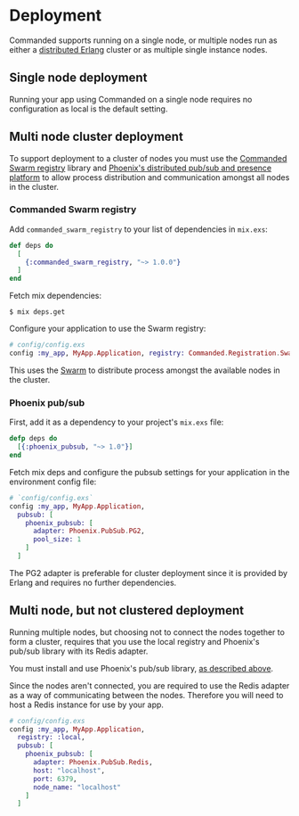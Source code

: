 # Deployment

Commanded supports running on a single node, or multiple nodes run as either a [distributed Erlang](http://erlang.org/doc/reference_manual/distributed.html) cluster or as multiple single instance nodes.

## Single node deployment

Running your app using Commanded on a single node requires no configuration as local is the default setting.

## Multi node cluster deployment

To support deployment to a cluster of nodes you must use the [Commanded Swarm registry](https://github.com/commanded/commanded-swarm-registry) library and [Phoenix's distributed pub/sub and presence platform](https://hex.pm/packages/phoenix_pubsub) to allow process distribution and communication amongst all nodes in the cluster.

### Commanded Swarm registry

Add `commanded_swarm_registry` to your list of dependencies in `mix.exs`:

```elixir
def deps do
  [
    {:commanded_swarm_registry, "~> 1.0.0"}
  ]
end
```

Fetch mix dependencies:

```console
$ mix deps.get
```

Configure your application to use the Swarm registry:

```elixir
# config/config.exs
config :my_app, MyApp.Application, registry: Commanded.Registration.SwarmRegistry
```

This uses the [Swarm](https://hex.pm/packages/swarm) to distribute process amongst the available nodes in the cluster.

### Phoenix pub/sub

First, add it as a dependency to your project's `mix.exs` file:

```elixir
defp deps do
  [{:phoenix_pubsub, "~> 1.0"}]
end
```

Fetch mix deps and configure the pubsub settings for your application in the environment config file:

```elixir
# `config/config.exs`
config :my_app, MyApp.Application,
  pubsub: [
    phoenix_pubsub: [
      adapter: Phoenix.PubSub.PG2,
      pool_size: 1
    ]
  ]
```

The PG2 adapter is preferable for cluster deployment since it is provided by Erlang and requires no further dependencies.

## Multi node, but not clustered deployment

Running multiple nodes, but choosing not to connect the nodes together to form a cluster, requires that you use the local registry and Phoenix's pub/sub library with its Redis adapter.

You must install and use Phoenix's pub/sub library, [as described above](#phoenix-pub-sub).

Since the nodes aren't connected, you are required to use the Redis adapter as a way of communicating between the nodes. Therefore you will need to host a Redis instance for use by your app.

```elixir
# config/config.exs
config :my_app, MyApp.Application,
  registry: :local,
  pubsub: [
    phoenix_pubsub: [
      adapter: Phoenix.PubSub.Redis,
      host: "localhost",
      port: 6379,
      node_name: "localhost"
    ]
  ]
```
